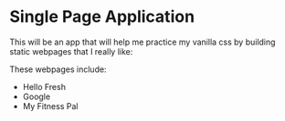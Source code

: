 # Single Page Application

 This will be an app that will help me practice my vanilla css by building static webpages that I really like:

 These webpages include:

- Hello Fresh
- Google
- My Fitness Pal
